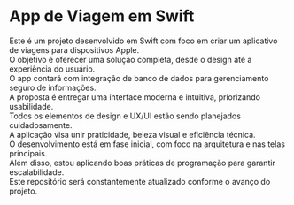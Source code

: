 # App de Viagem em Swift

Este é um projeto desenvolvido em Swift com foco em criar um aplicativo de viagens para dispositivos Apple.  
O objetivo é oferecer uma solução completa, desde o design até a experiência do usuário.  
O app contará com integração de banco de dados para gerenciamento seguro de informações.  
A proposta é entregar uma interface moderna e intuitiva, priorizando usabilidade.  
Todos os elementos de design e UX/UI estão sendo planejados cuidadosamente.  
A aplicação visa unir praticidade, beleza visual e eficiência técnica.  
O desenvolvimento está em fase inicial, com foco na arquitetura e nas telas principais.  
Além disso, estou aplicando boas práticas de programação para garantir escalabilidade.  
Este repositório será constantemente atualizado conforme o avanço do projeto.
